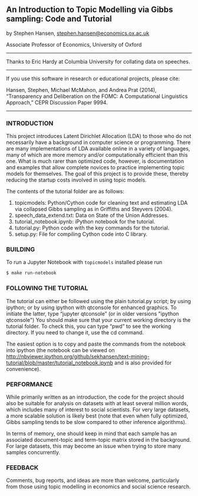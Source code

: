 ## An Introduction to Topic Modelling via Gibbs sampling: Code and Tutorial

by Stephen Hansen, stephen.hansen@economics.ox.ac.uk

Associate Professor of Economics, University of Oxford

***

Thanks to Eric Hardy at Columbia University for collating data on speeches.

***

If you use this software in research or educational projects, please cite:

Hansen, Stephen, Michael McMahon, and Andrea Prat (2014), “Transparency and Deliberation on the FOMC: A Computational Linguistics Approach,” CEPR Discussion Paper 9994.  

***


### INTRODUCTION

This project introduces Latent Dirichlet Allocation (LDA) to those who do not necessarily have a background in computer science or programming.  There are many implementations of LDA available online in a variety of languages, many of which are more memory and/or computationally efficient than this one.  What is much rarer than optimized code, however, is documentation and examples that allow complete novices to practice implementing topic models for themselves.  The goal of this project is to provide these, thereby reducing the startup costs involved in using topic models.

The contents of the tutorial folder are as follows:

1. topicmodels: Python/Cython code for cleaning text and estimating LDA via collapsed Gibbs sampling as in Griffiths and Steyvers (2004).
2. speech_data_extend.txt: Data on State of the Union Addresses.
3. tutorial_notebook.ipynb: iPython notebook for the tutorial.
4. tutorial.py: Python code with the key commands for the tutorial.
5. setup.py: File for compiling Cython code into C library.

### BUILDING
To run a Jupyter Notebook with `topicmodels` installed please run
```bash
$ make run-notebook
```

### FOLLOWING THE TUTORIAL

The tutorial can either be followed using the plain tutorial.py script; by using ipython; or by using ipython with qtconsole for enhanced graphics.  To initiate the latter, type “jupyter qtconsole” (or in older versions "ipython qtconsole")  You should make sure that your current working directory is the tutorial folder.  To check this, you can type “pwd” to see the working directory.  If you need to change it, use the cd command.  

The easiest option is to copy and paste the commands from the notebook into ipython (the notebook can be viewed on http://nbviewer.ipython.org/github/sekhansen/text-mining-tutorial/blob/master/tutorial_notebook.ipynb and is also provided for convenience).  


### PERFORMANCE

While primarily written as an introduction, the code for the project should also be suitable for analysis on datasets with at least several million words, which includes many of interest to social scientists.  For very large datasets, a more scalable solution is likely best (note that even when fully optimized, Gibbs sampling tends to be slow compared to other inference algorithms).

In terms of memory, one should keep in mind that each sample has an associated document-topic and term-topic matrix stored in the background.  For large datasets, this may become an issue when trying to store many samples concurrently.

### FEEDBACK

Comments, bug reports, and ideas are more than welcome, particularly from those using topic modelling in economics and social science research.

